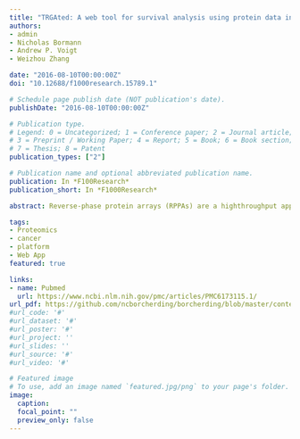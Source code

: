 ```yaml
---
title: "TRGAted: A web tool for survival analysis using protein data in the Cancer Genome Atlas"
authors:
- admin
- Nicholas Bormann
- Andrew P. Voigt
- Weizhou Zhang

date: "2016-08-10T00:00:00Z"
doi: "10.12688/f1000research.15789.1"

# Schedule page publish date (NOT publication's date).
publishDate: "2016-08-10T00:00:00Z"

# Publication type.
# Legend: 0 = Uncategorized; 1 = Conference paper; 2 = Journal article;
# 3 = Preprint / Working Paper; 4 = Report; 5 = Book; 6 = Book section;
# 7 = Thesis; 8 = Patent
publication_types: ["2"]

# Publication name and optional abbreviated publication name.
publication: In *F100Research*
publication_short: In *F1000Research*

abstract: Reverse-phase protein arrays (RPPAs) are a highthroughput approach to protein quantification utilizing an antibody-based micro-to-nano scale dot blot. Within the Cancer Genome Atlas (TCGA), RPPAs were used to quantify over 200 proteins in 8,167 tumor or metastatic samples. This protein-level data has particular advantages in assessing putative prognostic or therapeutic targets in tumors. However, many of the available pipelines do not allow for the partitioning of clinical and RPPA information to make meaningful conclusions. We developed a cloud-based application, TRGAted to enable researchers to better examine survival based on single or multiple proteins across 31 cancer types in the TCGA. TRGAted contains up-to-date overall survival, disease-specific survival, disease-free interval and progression-free interval information. Furthermore, survival information for primary tumor samples can be stratified based on gender, age, tumor stage, histological type, and subtype, allowing for highly adaptive and intuitive user experience. The code and processed data is open sourced and available on github  and with a tutorial built into the application for assisting users.

tags:
- Proteomics
- cancer
- platform
- Web App
featured: true

links:
- name: Pubmed
  url: https://www.ncbi.nlm.nih.gov/pmc/articles/PMC6173115.1/
url_pdf: https://github.com/ncborcherding/borcherding/blob/master/content/publication/borcherding2018trgated/borcherding2018trgated.pdf
#url_code: '#'
#url_dataset: '#'
#url_poster: '#'
#url_project: ''
#url_slides: ''
#url_source: '#'
#url_video: '#'

# Featured image
# To use, add an image named `featured.jpg/png` to your page's folder. 
image:
  caption: 
  focal_point: ""
  preview_only: false
---
```


